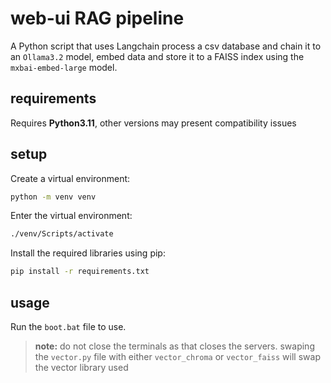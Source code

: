 # web-ui RAG pipeline

A Python script that uses Langchain process a csv database and chain it to an `Ollama3.2` model, embed data and store it to a FAISS index using the `mxbai-embed-large` model.

## requirements
Requires **Python3.11**, other versions may present compatibility issues

## setup

Create a virtual environment:

```bash
python -m venv venv
```

Enter the virtual environment:

```bash
./venv/Scripts/activate
```

Install the required libraries using pip:

```bash
pip install -r requirements.txt
```

## usage

Run the `boot.bat` file to use.
>**note:** do not close the terminals as that closes the servers.
swaping the `vector.py` file with either `vector_chroma` or `vector_faiss` will swap the vector library used